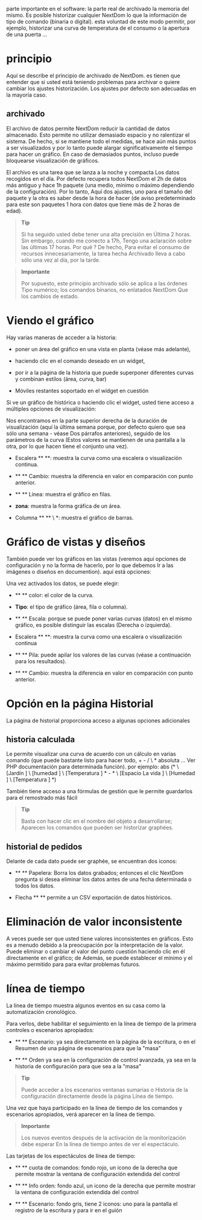 parte importante en el software: la parte real de archivado
la memoria del mismo. Es posible historizar cualquier NextDom
lo que la información de tipo de comando (binaria o digital). esta voluntad
de este modo permitir, por ejemplo, historizar una curva de temperatura de
el consumo o la apertura de una puerta ...

principio
========

Aquí se describe el principio de archivado de NextDom. es
tienen que entender que si usted está teniendo problemas
para archivar o quiere cambiar los ajustes
historización. Los ajustes por defecto son adecuadas en la mayoría
caso.

archivado
---------

El archivo de datos permite NextDom reducir la cantidad de datos
almacenado. Esto permite no utilizar demasiado espacio y
no ralentizar el sistema. De hecho, si se mantiene todo el
medidas, se hace aún más puntos a ser visualizados y por lo tanto puede
alargar significativamente el tiempo para hacer un gráfico. En caso
de demasiados puntos, incluso puede bloquearse
visualización de gráficos.

El archivo es una tarea que se lanza a la noche y compacta
Los datos recogidos en el día. Por defecto recupera todos NextDom
el 2h de datos más antiguo y hace 1h paquete (una
medio, mínimo o máximo dependiendo de la configuración). Por lo tanto,
Aquí dos ajustes, uno para el tamaño del paquete y la otra es saber
desde la hora de hacer (de aviso predeterminado para este son paquetes
1 hora con datos que tiene más de 2 horas de edad).

> **Tip**
>
> Si ha seguido usted debe tener una alta precisión en
> Última 2 horas. Sin embargo, cuando me conecto a 17h,
> Tengo una aclaración sobre las últimas 17 horas. Por qué ? De hecho,
> Para evitar el consumo de recursos innecesariamente, la tarea hecha
> Archivado lleva a cabo sólo una vez al día, por la tarde.

> **Importante**
>
> Por supuesto, este principio archivado sólo se aplica a las órdenes
> Tipo numérico; los comandos binarios, no enlatados NextDom
> Que los cambios de estado.

Viendo el gráfico
========================

Hay varias maneras de acceder a la historia:

-   poner un área del gráfico en una vista en planta (véase más adelante),

-   haciendo clic en el comando deseado en un widget,

-   por ir a la página de la historia que puede superponer
    diferentes curvas y combinan estilos (área, curva, bar)

-   Móviles restantes soportado en el widget en cuestión

Si ve un gráfico de histórica o haciendo clic
el widget, usted tiene acceso a múltiples opciones de visualización:

Nos encontramos en la parte superior derecha de la duración de visualización (aquí la última
semana porque, por defecto quiero que sea sólo una semana - véase
Dos párrafos anteriores), seguido de los parámetros de la curva
(Estos valores se mantienen de una pantalla a la otra, por lo que hacen
tiene el conjunto una vez).

-   Escalera ** **: muestra la curva como una
    escalera o visualización continua.

-   ** ** Cambio: muestra la diferencia en valor en comparación con
    punto anterior.

-   ** ** Línea: muestra el gráfico en filas.

-   **zona**: muestra la forma gráfica de un área.

-   Columna ** ** \ *: muestra el gráfico de barras.

Gráfico de vistas y diseños
=====================================

También puede ver los gráficos en las vistas (veremos aquí
opciones de configuración y no la forma de hacerlo, por lo que debemos
Ir a las imágenes o diseños en documention). aquí está
opciones:

Una vez activados los datos, se puede elegir:

-   ** ** color: el color de la curva.

-   **Tipo**: el tipo de gráfico (área, fila o columna).

-   ** ** Escala: porque se puede poner varias curvas (datos)
    en el mismo gráfico, es posible distinguir las escalas
    (Derecha o izquierda).

-   Escalera ** **: muestra la curva como una
    escalera o visualización continua

-   ** ** Pila: puede apilar los valores de las curvas (véase
    a continuación para los resultados).

-   ** ** Cambio: muestra la diferencia en valor en comparación con
    punto anterior.

Opción en la página Historial
===============================

La página de historial proporciona acceso a algunas opciones adicionales

historia calculada
------------------

Le permite visualizar una curva de acuerdo con un cálculo en varias
comando (que puede bastante listo para hacer todo, + - / \ * absoluta ... Ver
PHP documentación para determinada función). por ejemplo:
abs (* \ [Jardín \] \ [humedad \] \ [Temperatura \] * - * \ [Espacio
La vida \] \ [Humedad \] \ [Temperatura \] *)

También tiene acceso a una fórmulas de gestión que le permite
guardarlos para el remostrado más fácil

> **Tip**
>
> Basta con hacer clic en el nombre del objeto a desarrollarse;
> Aparecen los comandos que pueden ser historizar graphées.

historial de pedidos
----------------------

Delante de cada dato puede ser graphée, se encuentran dos iconos:

-   ** ** Papelera: Borra los datos grabados; entonces
    el clic NextDom pregunta si desea eliminar los datos antes de una
    fecha determinada o todos los datos.

-   Flecha ** ** permite a un CSV exportación de datos históricos.

Eliminación de valor inconsistente
=================================

A veces puede ser que usted tiene valores inconsistentes en
gráficos. Esto es a menudo debido a la preocupación por la interpretación de la
valor. Puede eliminar o cambiar el valor del punto
cuestión haciendo clic en él directamente en el gráfico; de
Además, se puede establecer el mínimo y el máximo permitido para
para evitar problemas futuros.

línea de tiempo
========

La línea de tiempo muestra algunos eventos en su casa como la automatización
cronológico.

Para verlos, debe habilitar el seguimiento en la línea de tiempo de la primera
controles o escenarios apropiados:

-   ** ** Escenario: ya sea directamente en la página de la escritura, o en el
    Resumen de una página de escenarios para que la "masa"

-   ** ** Orden ya sea en la configuración de control avanzada,
    ya sea en la historia de configuración para que sea a la "masa"

> **Tip**
>
> Puede acceder a los escenarios ventanas sumarias o
> Historia de la configuración directamente desde la página
> Línea de tiempo.

Una vez que haya participado en la línea de tiempo de los comandos y
escenarios apropiados, verá aparecer en la línea de tiempo.

> **Importante**
>
> Los nuevos eventos después de la activación de la monitorización debe esperar
> En la línea de tiempo antes de ver el espectáculo.

Las tarjetas de los espectáculos de línea de tiempo:

-   ** ** cuota de comandos: fondo rojo, un icono de la derecha que permite
    mostrar la ventana de configuración extendida del control

-   ** ** Info orden: fondo azul, un icono de la derecha que permite
    mostrar la ventana de configuración extendida del control

-   ** ** Escenario: fondo gris, tiene 2 iconos: uno para la pantalla
    el registro de la escritura y para ir en el guión


